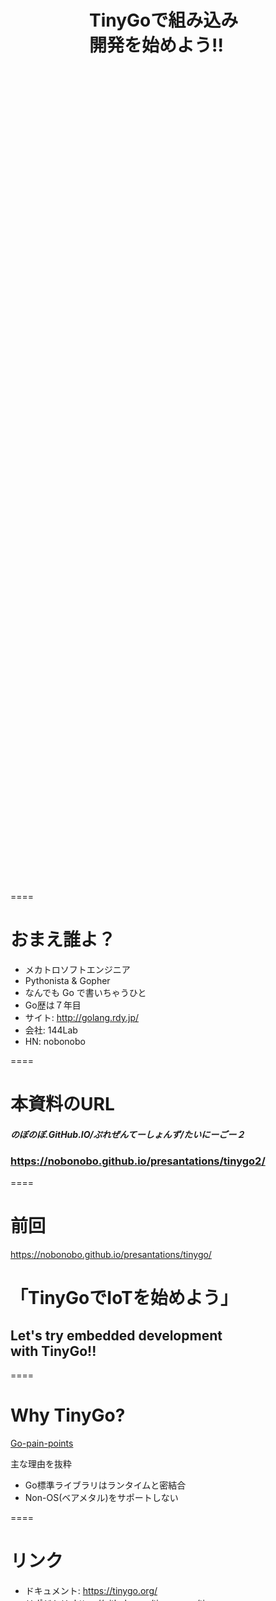 <div style="position: relative; height: 70vh;">
<h1 style="position:absolute; top: 50%; left: 50%; transform : translate(-50%,-50%);">TinyGoで組み込み開発を始めよう!!</h1>
</div>

====

# おまえ誰よ？

- メカトロソフトエンジニア
- Pythonista & Gopher
- なんでも Go で書いちゃうひと
- Go歴は７年目
- サイト: <http://golang.rdy.jp/>
- 会社: 144Lab
- HN: nobonobo

====

# 本資料のURL
#### *のぼのぼ.GitHub.IO/ぷれぜんてーしょんず/たいにーごー２*
### https://nobonobo.github.io/presantations/tinygo2/

====

# 前回

https://nobonobo.github.io/presantations/tinygo/
# 「TinyGoでIoTを始めよう」

<h2 class="fragment">Let's try embedded development<br/>
with TinyGo!!</h2>

====

# Why TinyGo?

[Go-pain-points](https://github.com/tinygo-org/tinygo/wiki/Go-pain-points)

主な理由を抜粋

- Go標準ライブラリはランタイムと密結合
- Non-OS(ベアメタル)をサポートしない

====

# リンク

- ドキュメント: https://tinygo.org/
- リポジトリ: https://github.com/tinygo-org/tinygo

====

# Important TinyGo members

- Ayke van Laethem(A.K.A. @aykevl)
- Ron Evans(A.K.A. @deadprogram)

====

# TinyGo 0.9.0 released.

<h2 class="fragment">🎉Congratulations!!🎉</h2>

====

# 準備

- docker setup
- docker pull tinygo/tinygo

<b class="fragment">これだけ!</b>

====

# 確認方法
```sh
> docker run -it --rm tinygo/tinygo tinygo version
tinygo version 0.9.0 linux/amd64 (using go version go1.13.1)
```

====

### 最小のサンプル

```go
package main
import (
    "machine"
    "time"
)
func main() {
    LED := machine.Pin(6) // <- ピン番号（ターゲットに合わせる）
    LED.Configure(machine.PinConfig{Mode: machine.PinOutput})
    for {
        LED.High()
        time.Sleep(500 * time.Millisecond)
        LED.Low()
        time.Sleep(500 * time.Millisecond)
    }
}
```

```sh
> docker run -it --rm -v $PWD:/go/src/app -w /go/src/app -e GOPATH=/go \
  tinygo/tinygo tinygo build -target pca10059 -o app.hex .
```

====

# for micro:bit

```go
package main
import (
	"machine"
	"time"
)
func main() {
	ledrow := machine.LED_ROW_1
	ledrow.Configure(machine.PinConfig{Mode: machine.PinOutput})
	ledcol := machine.LED_COL_1
	ledcol.Configure(machine.PinConfig{Mode: machine.PinOutput})
	ledcol.Low()
	for {
		ledrow.Low()
		time.Sleep(500 * time.Millisecond)
		ledrow.High()
		time.Sleep(500 * time.Millisecond)
	}
}
```

```sh
> docker run -it --rm -v $PWD:/go/src/app -w /go/src/app -e GOPATH=/go \
  tinygo/tinygo tinygo build -target microbit -o app.hex .
```

====

# target指定について

ボードの識別名を指定します

一覧： https://github.com/tinygo-org/tinygo

- circuitplay-express
- microbit
- etc...

同時にこの識別名はビルド時にタグ指定として渡されます

====

# ボード毎の実装

tinygo/src/machine配下にあるファイル群

- 「board_識別名.go」
- 「machine_識別名.go」

これらのうちtargetと合ったファイルだけがビルドに含まれる<br/>
（Go言語の標準仕様）

====

# machineパッケージの役割

ターゲットボード毎に以下の宣言が入ってる

- 主要なピンレイアウトの宣言
- デバッグ出力用UART
- デフォルトI2Cバス
- あればデフォルトSPIバス

====

# for Circuit Playground Express

```go
package main
import (
	"image/color"
	"machine"
	"math"
	"time"
	"tinygo.org/x/drivers/ws2812"
)
func calc(p float64) uint8 {
	i := int(64 * (math.Sin(2*math.Pi*p) + 1.0))
	if i > 255 {
		i = 255
	}
	if i < 0 {
		i = 0
	}
	return uint8(i)
}
func increase(p float64) float64 {
	p += 0.1
	if p > 1 {
		p -= float64(int(p))
	}
	return p
}
func main() {
	neo := machine.NEOPIXELS
	neo.Configure(machine.PinConfig{Mode: machine.PinOutput})
	ws := ws2812.New(neo)
	leds := make([]color.RGBA, 10)
	rp, gp, bp := 0.0, 1.0/3, 2.0/3
	for {
		for i := range leds {
			leds[i] = color.RGBA{
				R: calc(rp + 0.1*float64(i)),
				G: calc(gp + 0.1*float64(i)),
				B: calc(bp + 0.1*float64(i))}
		}
		ws.WriteColors(leds)
		time.Sleep(100 * time.Millisecond)
		rp = increase(rp)
		gp = increase(gp)
		bp = increase(bp)
	}
}
```

====

# ライブラリを含むビルド方法

```sh
> go get golang.org/dl/go1.12.12
> go1.12.12 download
...
> GO111MODULE=on go1.12.12 get tinygo.org/x/drivers/ws2812
> GO111MODULE=on go1.12.12 mod vendor
> docker run -it --rm -v $PWD:/go/src/app -w /go/src/app -e GOPATH=/go \
  tinygo/tinygo tinygo build -target circuitplay-express -o app.uf2 .
```

<h2 class="fragment">go1.13のモジュールパスは<br/>厳格にホスト名が必要になった</h2>

====

# TinyGoの出力ファイル名

- 省略不可
- 指定拡張子に合わせてフォーマットが自動選択
- .bin/.hex/.uf2などをサポート

====

# サポート外のボード

- custom.jsonとcustom.ldを用意して
- `-target custom.json`指定にてカスタムボードを扱える
- machineのボード特有定義が存在しないので
- その定義の肩代わりをアプリ作者が代行する

====

# `custom.json`

```json
{
  "inherits": ["cortex-m"],
  "llvm-target": "armv7em-none-eabi",
  "build-tags": ["nrf52840", "nrf", "pca10056"],
  "cflags": [
    "--target=armv7em-none-eabi",
    "-mfloat-abi=soft",
    "-Qunused-arguments",
  ],
  "ldflags": ["-T", "custom.ld"],
  "extra-files": ["lib/nrfx/mdk/system_nrf52840.c", "src/device/nrf/nrf52840.s"]
}
```

====

# `custom.ld`

```ldscript
MEMORY
{
    FLASH_TEXT (rw) : ORIGIN = 0x00000000 + 0x00026000 , LENGTH = 1M - 0x00026000
    RAM (xrw)       : ORIGIN = 0x20000000 + 0x000039c0,  LENGTH = 256K  - 0x000039c0
}
_stack_size = 4K;
INCLUDE "targets/arm.ld"
```

nRF52840の場合スペックシートによると

- FLASHメモリは0x000000000から1MiB
- RAMは0x20000000から256KiB
- 0x00000000 -> 0x26000まではsoftdevice領域
- 0x2000000 -> 0x200039c0まではsoftdeviceが利用

====

# 未サポートボードの対応追加

- custom.jsonである程度動作を確認
- machineパッケージの実装を追加
- [Adding-a-new-board](https://github.com/tinygo-org/tinygo/wiki/Adding-a-new-board)を参照
- Let's コントリビュート！

====

# 組込で必要になる機能

====

# 基本機能の利用

- GPIO
- PWM出力
- ADC/DAC
- UART
- I2C
- SPI
- I2S

<h2 class="fragment">
TinyGoが標準サポート<br/>
ターゲットに関係なく透過的に利用可能</h2>

====

# インラインアセンブラ

```go
  arm.Asm("wfi")
  arm.AsmFull(`
    str {value}, {result}
    `,
    map[string]interface{}{
      "value":  1
      "result": &dest,
    }
  )
```

====

# volatile

```go
import "runtime/volatile"
func foo() {
  var i volatile.Register32
  for{
    i++
  }
}
```

====

# レジスタアクセス(nRF52例)

```go
import　"device/nrf"

func foo() {
  nrf.UART0.PSELTXD.Set(8)
}
```

レジスタの名称はスペックシートで確認

====

# タイマー割り込み(nRF52例)

割り込みハンドラは一式がWeak宣言されていて、<br/>
同名の関数をエクスポートすることで上書きできます。

```go
//go:export TIMER1_IRQHandler
func timerHandler(ptr uint32) {
  // do something
  if nrf.TIMER1.EVENTS_COMPARE[0].Get() != 0 {
    nrf.TIMER1.EVENTS_COMPARE[0].Set(0)
  }
}
```

タイマーの設定はレジスタアクセスにて。

====

# CGOでC資産を利用

Go本家とやり方は同じ
```go
/*
#include "sdk_config.h"
#include "SEGGER_RTT.h"
*/
import "C"
```
clang-cでCコード部分はコンパイルされます。<br/>
そこへ渡したいFLAGSはcustom.jsonに追記します。<br/>
（例えばBLEのSDKヘッダファイルへのインクルードパス追加など）

<p class="fragment">
ホストにあるSDKなどのファイル群は<br/>
dockerでtinygo側にマウントしましょう<br/>
実装例： https://github.com/144lab/tinygo-sample1
</p>

====

# 高機能ハードウェア

- カメラモジュール
- 高機能センサなど
- LCD/OLED/E-Ink
- BLE/Bluetooth
- Ether/Wi-Fi
- USB機器/ホスト
- LoRa/3G/LTE

<h2 class="fragment">
ドライバサポートが必要<br/>
https://github.com/tinygo-org/drivers/ を参照
</h2>

====

# TinyGoがArduinoに統合予定

### [TinyGo on Arduino](https://blog.arduino.cc/2019/08/23/tinygo-on-arduino/)

====

# BLEサポート準備中

プロポーザル
```go
type UUID [4]uint32
type Address [6]uint8
type Bluetooth struct {
    // ...
}
func (b *Bluetooth) Enable(config BluetoothConfig) error {}
func (b *Bluetooth) Disable() error {}
func (b *Bluetooth) Advertise(interval int8, advertisement, scanResponse []byte) {}
type ScanResult struct {
    Address
    // ...
}
func (b *Bluetooth) Scan(callback func(*ScanResult)) error {}
func (b *Bluetooth) StopScan() error {}
```

====

# 余談（時間が許せば）

====

# GoとTinyGoの実験

以下のコードをGoとTinyGoとでビルドして・・・
```go
package main
func recurse(n int) int {
	if n <= 0 {
		return 0
	}
	return n + recurse(n-1)
}
func main() {
	println(recurse(2000000))
}
```

====

# 性能比較

```sh
$ /usr/bin/time -l ./exp-go
2000001000000
        0.42 real         0.17 user         0.04 sys
 132681728  maximum resident set size
```

```sh
$ /usr/bin/time -l ./exp-tinygo
2000001000000
        0.25 real         0.00 user         0.00 sys
    700416  maximum resident set size
```

<h3 class="fragment">TinyGoの方が早い！！＆メモリ使用量少ない！！</h3>

====

# ファイルサイズ

```sh
$ ls -lh
...
-rwxr-xr-x@ 1 nobo  staff   1.1M 10 24 16:59 exp-go
-rwxr-xr-x@ 1 nobo  staff    13K 10 24 16:59 exp-tinygo
...
```

<h3 class="fragment">TinyGoの出力サイズが1.1%！！</h3>

====

# こういうの鵜呑みにしない

- Goは実用にフォーカスしてる
- Goでの再帰呼び出しはメモリを浪費し遅くなる
- LLVMは再帰処理を含む広範囲の最適化を行う
- Goの出力はlibc相当を内包してる
- libcは2MiBくらいある

====

# TinyGoのPros

- Goの最適化とLLVMの最適化の両方が利く
- Cの資産をCGO経由で利用可能
- Goの資産を取り込めるようになる予定
- Goの良さの多くを継承している
- AVR系を除きGCを持っていてメモリ管理が楽
- 組込開発に必要な基本フィーチャーは出そろってきた
- ATSAMD向けUSBCDCサポートが追加

====

# TinyGoのCons

- LLVMバックエンドが重い
- 環境づくりもビルドタイムも時間が必要
- goroutineが本物ではない(LLVMのcoroutine)
- 構造体フィールドタグにアクセスできない<br/>（鋭意対応に向けて活動中ではある）
- 標準jsonエンコーダなどが動かない

====

# まとめ

- 公開からたった一年半で急成長中
- WASMもだいぶ使えるようになってきた
- WebGLサンプルが圧縮で9KBサイズになった事例あり
- 本家の代わりに使う、WASM勢、LLVM勢などが参入する可能性
- RISC-V、ゲームボーイアドバンスの開発も可能になった
- TinyGoがWindowsでも動くようになりつつある

====

# 質問？

====

<div style="position: relative; height: 70vh;">
<h1 style="position:absolute; top: 50%; left: 50%; transform : translate(-50%,-50%);">おわり</h1>
</div>
